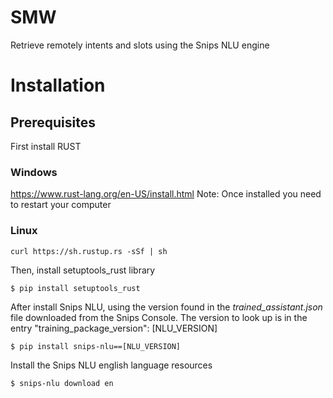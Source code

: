 # SMW
Retrieve remotely intents and slots using the Snips NLU engine
# Installation

## Prerequisites
First install RUST
### Windows
https://www.rust-lang.org/en-US/install.html
Note: Once installed you need to restart your computer
### Linux
```
curl https://sh.rustup.rs -sSf | sh
```

Then, install setuptools_rust library
```
$ pip install setuptools_rust
```

After install Snips NLU, using the version found in the _trained_assistant.json_ file downloaded from the Snips Console.
The version to look up is in the entry "training_package_version": [NLU_VERSION]

```
$ pip install snips-nlu==[NLU_VERSION]
```

Install the Snips NLU english language resources
```
$ snips-nlu download en
```